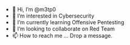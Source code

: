 - 👋 Hi, I’m @m3tp0
- 👀 I’m interested in Cybersecurity
- 🌱 I’m currently learning Offensive Pentesting
- 💞️ I’m looking to collaborate on Red Team
- 📫 How to reach me ... Drop a message.

<!---
m3tp0/m3tp0 is a ✨ special ✨ repository because its `README.md` (this file) appears on your GitHub profile.
You can click the Preview link to take a look at your changes.
--->
